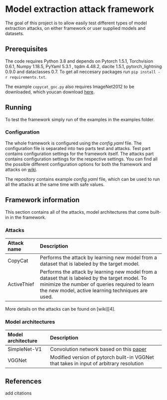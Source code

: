 # Model extraction attack framework

The goal of this project is to allow easily test different types of model extraction attacks, on either framework or 
user supplied models and datasets. 

## Prerequisites

The code requires Python 3.8 and depends on Pytorch 1.5.1, Torchvision 0.6.1, Numpy 1.18.5, PyYaml 5.3.1 , tqdm 4.48.2, 
dacite 1.5.1, pytorch_lightning 0.9.0 and dataclasses 0.7. To get all neccesary packages run `pip install -r requirements.txt`.

The example `copycat_goc.py` also requires ImageNet2012 to be downloaded, which youcan download [here][1].

[1]: http://image-net.org/challenges/LSVRC/2012/downloads.php#images 

## Running

To test the framework simply run of the examples in the examples folder.

### Configuration

The whole framework is configured using the _config.yaml_ file. The configuration file is separated into two parts 
test and attacks. Test part contains configuration settings for the framework itself. The attacks part contains
configuration settings for the respective settings. You can find all the possible different configuration options for
both the framework and attacks on [wiki][5].

The repository contains example _config.yaml_ file, which can be used to run all the attacks at the same time with safe
values.

## Framework information

This section contains all of the attacks, model architectures that come built-in in the framework.

### Attacks

| Attack name     | Description |
| :--------       | :----       |
| CopyCat         | Performs the attack by learning new model from a dataset that is labeled by the target model.|
| ActiveThief     | Performs the attack by learning new model from a dataset that is labeled by the target model. To minimize the number of queries required to learn the new model, active learning techniques are used.|

More details on the attacks can be found on [wiki][4].

[2]: https://arxiv.org/pdf/1711.01768.pdf
[3]: https://arxiv.org/pdf/1806.05476.pdf

### Model architectures

| Model architecture   | Description |
| :--------            | :----       |
| SimpleNet-V1         | Convolution network based on this [paper][5]  |
| VGGNet               | Modified version of pytorch built-in VGGNet that takes in input of arbitrary resolution |

[5]: https://arxiv.org/abs/1608.06037

[5]: TODO
## References

add citations
